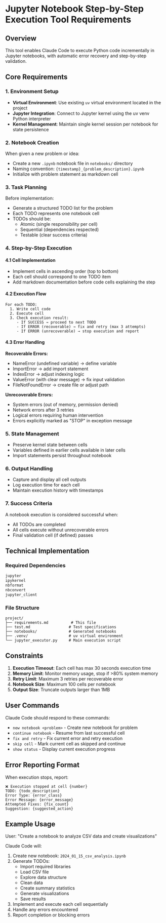 # Jupyter Notebook Step-by-Step Execution Tool Requirements

## Overview
This tool enables Claude Code to execute Python code incrementally in Jupyter notebooks, with automatic error recovery and step-by-step validation.

## Core Requirements

### 1. Environment Setup
- **Virtual Environment**: Use existing `uv` virtual environment located in the project
- **Jupyter Integration**: Connect to Jupyter kernel using the uv venv Python interpreter
- **Kernel Management**: Maintain single kernel session per notebook for state persistence

### 2. Notebook Creation
When given a new problem or idea:
- Create a new `.ipynb` notebook file in `notebooks/` directory
- Naming convention: `{timestamp}_{problem_description}.ipynb`
- Initialize with problem statement as markdown cell

### 3. Task Planning
Before implementation:
- Generate a structured TODO list for the problem
- Each TODO represents one notebook cell
- TODOs should be:
  - Atomic (single responsibility per cell)
  - Sequential (dependencies respected)
  - Testable (clear success criteria)

### 4. Step-by-Step Execution

#### 4.1 Cell Implementation
- Implement cells in ascending order (top to bottom)
- Each cell should correspond to one TODO item
- Add markdown documentation before code cells explaining the step

#### 4.2 Execution Flow
```
For each TODO:
  1. Write cell code
  2. Execute cell
  3. Check execution result:
     - If SUCCESS → proceed to next TODO
     - If ERROR (recoverable) → fix and retry (max 3 attempts)
     - If ERROR (unrecoverable) → stop execution and report
```

#### 4.3 Error Handling
**Recoverable Errors:**
- NameError (undefined variable) → define variable
- ImportError → add import statement
- IndexError → adjust indexing logic
- ValueError (with clear message) → fix input validation
- FileNotFoundError → create file or adjust path

**Unrecoverable Errors:**
- System errors (out of memory, permission denied)
- Network errors after 3 retries
- Logical errors requiring human intervention
- Errors explicitly marked as "STOP" in exception message

### 5. State Management
- Preserve kernel state between cells
- Variables defined in earlier cells available in later cells
- Import statements persist throughout notebook

### 6. Output Handling
- Capture and display all cell outputs
- Log execution time for each cell
- Maintain execution history with timestamps

### 7. Success Criteria
A notebook execution is considered successful when:
- All TODOs are completed
- All cells execute without unrecoverable errors
- Final validation cell (if defined) passes

## Technical Implementation

### Required Dependencies
```python
jupyter
ipykernel
nbformat
nbconvert
jupyter_client
```

### File Structure
```
project/
├── requirements.md          # This file
├── test.md                 # Test specifications
├── notebooks/              # Generated notebooks
├── .venv/                  # uv virtual environment
└── jupyter_executor.py     # Main execution script
```

## Constraints

1. **Execution Timeout**: Each cell has max 30 seconds execution time
2. **Memory Limit**: Monitor memory usage, stop if >80% system memory
3. **Retry Limit**: Maximum 3 retries per recoverable error
4. **Notebook Size**: Maximum 100 cells per notebook
5. **Output Size**: Truncate outputs larger than 1MB

## User Commands

Claude Code should respond to these commands:

- `new notebook <problem>` - Create new notebook for problem
- `continue notebook` - Resume from last successful cell
- `fix and retry` - Fix current error and retry execution
- `skip cell` - Mark current cell as skipped and continue
- `show status` - Display current execution progress

## Error Reporting Format

When execution stops, report:
```
❌ Execution stopped at cell {number}
TODO: {todo_description}
Error Type: {error_class}
Error Message: {error_message}
Attempted Fixes: {fix_count}
Suggestion: {suggested_action}
```

## Example Usage

User: "Create a notebook to analyze CSV data and create visualizations"

Claude Code will:
1. Create new notebook: `2024_01_15_csv_analysis.ipynb`
2. Generate TODOs:
   - Import required libraries
   - Load CSV file
   - Explore data structure
   - Clean data
   - Create summary statistics
   - Generate visualizations
   - Save results
3. Implement and execute each cell sequentially
4. Handle any errors encountered
5. Report completion or blocking errors